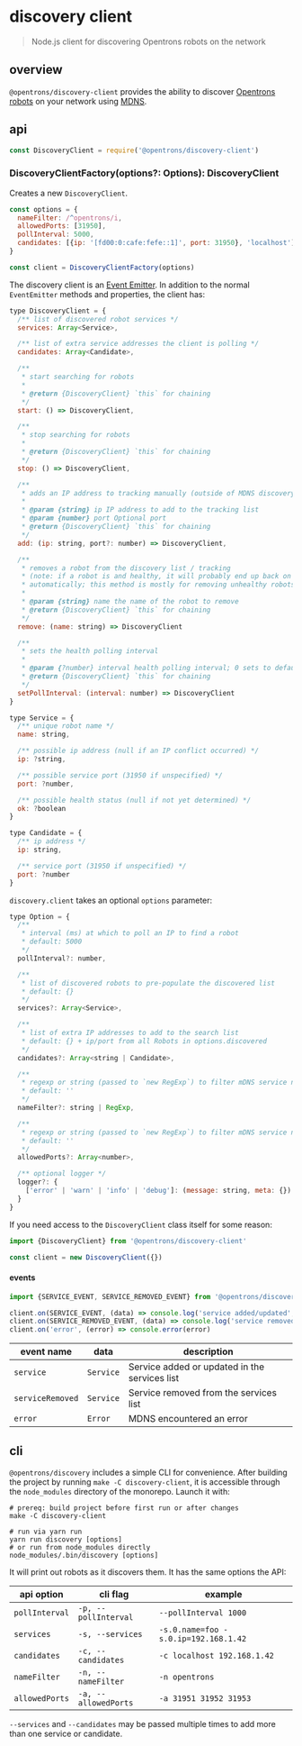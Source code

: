 # discovery client

> Node.js client for discovering Opentrons robots on the network

## overview

`@opentrons/discovery-client` provides the ability to discover [Opentrons robots][ot-2] on your network using [MDNS][].

[ot-2]: http://opentrons.com/ot-2
[mdns]: https://en.wikipedia.org/wiki/Multicast_DNS

## api

```js
const DiscoveryClient = require('@opentrons/discovery-client')
```

### DiscoveryClientFactory(options?: Options): DiscoveryClient

Creates a new `DiscoveryClient`.

```js
const options = {
  nameFilter: /^opentrons/i,
  allowedPorts: [31950],
  pollInterval: 5000,
  candidates: [{ip: '[fd00:0:cafe:fefe::1]', port: 31950}, 'localhost']
}

const client = DiscoveryClientFactory(options)
```

The discovery client is an [Event Emitter][event-emitter]. In addition to the normal `EventEmitter` methods and properties, the client has:

```js
type DiscoveryClient = {
  /** list of discovered robot services */
  services: Array<Service>,

  /** list of extra service addresses the client is polling */
  candidates: Array<Candidate>,

  /**
   * start searching for robots
   *
   * @return {DiscoveryClient} `this` for chaining
   */
  start: () => DiscoveryClient,

  /**
   * stop searching for robots
   *
   * @return {DiscoveryClient} `this` for chaining
   */
  stop: () => DiscoveryClient,

  /**
   * adds an IP address to tracking manually (outside of MDNS discovery)
   *
   * @param {string} ip IP address to add to the tracking list
   * @param {number} port Optional port
   * @return {DiscoveryClient} `this` for chaining
   */
  add: (ip: string, port?: number) => DiscoveryClient,

  /**
   * removes a robot from the discovery list / tracking
   * (note: if a robot is and healthy, it will probably end up back on the list
   * automatically; this method is mostly for removing unhealthy robots)
   *
   * @param {string} name the name of the robot to remove
   * @return {DiscoveryClient} `this` for chaining
   */
  remove: (name: string) => DiscoveryClient

  /**
   * sets the health polling interval
   *
   * @param {?number} interval health polling interval; 0 sets to default
   * @return {DiscoveryClient} `this` for chaining
   */
  setPollInterval: (interval: number) => DiscoveryClient
}
```

```js
type Service = {
  /** unique robot name */
  name: string,

  /** possible ip address (null if an IP conflict occurred) */
  ip: ?string,

  /** possible service port (31950 if unspecified) */
  port: ?number,

  /** possible health status (null if not yet determined) */
  ok: ?boolean
}
```

```js
type Candidate = {
  /** ip address */
  ip: string,

  /** service port (31950 if unspecified) */
  port: ?number
}
```

`discovery.client` takes an optional `options` parameter:

```js
type Option = {
  /**
   * interval (ms) at which to poll an IP to find a robot
   * default: 5000
   */
  pollInterval?: number,

  /**
   * list of discovered robots to pre-populate the discovered list
   * default: {}
   */
  services?: Array<Service>,

  /**
   * list of extra IP addresses to add to the search list
   * default: {} + ip/port from all Robots in options.discovered
   */
  candidates?: Array<string | Candidate>,

  /**
   * regexp or string (passed to `new RegExp`) to filter mDNS service names
   * default: ''
   */
  nameFilter?: string | RegExp,

  /**
   * regexp or string (passed to `new RegExp`) to filter mDNS service names
   * default: ''
   */
  allowedPorts?: Array<number>,

  /** optional logger */
  logger?: {
    ['error' | 'warn' | 'info' | 'debug']: (message: string, meta: {}) => void
  }
}
```

If you need access to the `DiscoveryClient` class itself for some reason:

```js
import {DiscoveryClient} from '@opentrons/discovery-client'

const client = new DiscoveryClient({})
```

[event-emitter]: https://nodejs.org/api/events.html

#### events

```js
import {SERVICE_EVENT, SERVICE_REMOVED_EVENT} from '@opentrons/discovery-client'

client.on(SERVICE_EVENT, (data) => console.log('service added/updated', data))
client.on(SERVICE_REMOVED_EVENT, (data) => console.log('service removed', data))
client.on('error', (error) => console.error(error)
```

| event name       | data      | description                                   |
| ---------------- | --------- | --------------------------------------------- |
| `service`        | `Service` | Service added or updated in the services list |
| `serviceRemoved` | `Service` | Service removed from the services list        |
| `error`          | `Error`   | MDNS encountered an error                     |

## cli

`@opentrons/discovery` includes a simple CLI for convenience. After building the project by running `make -C discovery-client`, it is accessible through the `node_modules` directory of the monorepo. Launch it with:

```shell
# prereq: build project before first run or after changes
make -C discovery-client

# run via yarn run
yarn run discovery [options]
# or run from node_modules directly
node_modules/.bin/discovery [options]
```

It will print out robots as it discovers them. It has the same options the API:

| api option     | cli flag             | example                              |
| -------------- | -------------------- | ------------------------------------ |
| `pollInterval` | `-p, --pollInterval` | `--pollInterval 1000`                |
| `services`     | `-s, --services`     | `-s.0.name=foo -s.0.ip=192.168.1.42` |
| `candidates`   | `-c, --candidates`   | `-c localhost 192.168.1.42`          |
| `nameFilter`   | `-n, --nameFilter`   | `-n opentrons`                       |
| `allowedPorts` | `-a, --allowedPorts` | `-a 31951 31952 31953`               |

`--services` and `--candidates` may be passed multiple times to add more than one service or candidate.
